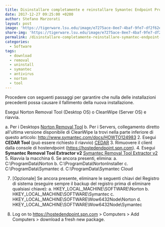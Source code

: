 ```yaml
---
title: Disinstallare completamente e reinstallare Symantec Endpoint Protection Small Business Edition
date: 2017-12-27 09:25:00 +0200
author: Stefano Marzorati
layout: post
image: 'https://tigerware.lsu.edu/image/e7275ace-8ee7-4baf-9fe7-df2f62e76682.png'
share-img: 'https://tigerware.lsu.edu/image/e7275ace-8ee7-4baf-9fe7-df2f62e76682.png'
permalink: /disinstallare-completamente-reinstallare-symantec-endpoint-protection-small-business-edition/
categories:
  - Software
tags:
  - download
  - removal
  - uninstall
  - symantec
  - antivirus
  - norton
  - tool
---
```

Procedere con seguenti passaggi per garantire che nulla delle installazioni precedenti possa causare il fallimento della nuova installazione.   

Esegui Norton Removal Tool (Desktop OS) o CleanWipe (Server OS) e riavvia.   

a.	Per i Desktops <a href="ftp://ftp.symantec.com/public/english_us_canada/removal_tools/Norton_Removal_Tool.exe" target="_blank">Norton Removal Tool</a>
b.	Per i Servers, collegamento diretto all'ultima versione disponibile di CleanWipe la trovi nella parte inferiore di questo articolo: <a href="http://www.symantec.com/docs/HOWTO124983" target="_blank">http://www.symantec.com/docs/HOWTO124983</a>
2.	Esegui **CEDAR Tool** (può essere richiesto il riavvio) <a href="https://ins.spn.com/CEDAR.exe" target="_blank">CEDAR</a>
3.	Rimuovere il client dalla console di hostendpoint (<a href="https://hostedendpoint.spn.com" target="_blank">https://hostedendpoint.spn.com</a>).
4.	Esegui **Symantec Removal Tool Extractor v2** <a href="https://symantec.app.box.com/SymantecRemovalToolExtractorV2" target="_blank">Symantec Removal Tool Extractor v2</a>
5.	Riavvia la macchina
6.	Se ancora presenti, elimina: 
a.	C:\ProgramData\Norton
b.	C:\ProgramData\NortonInstaller
c.	C:\ProgramData\Symantec
d.	C:\ProgramData\Symantec Cloud
 
7.	[Opzionale] Se ancora presente, eliminare le seguenti chiavi del Registro di sistema (eseguire sempre il backup del registro prima di eliminare qualsiasi chiave):
a.	HKEY_LOCAL_MACHINE\SOFTWARE\Norton
b.	HKEY_LOCAL_MACHINE\SOFTWARE\Symantec
c.	HKEY_LOCAL_MACHINE\SOFTWARE\Wow6432Node\Norton
d.	HKEY_LOCAL_MACHINE\SOFTWARE\Wow6432Node\Symantec
 
8.	Log on to <a href="https://hostedendpoint.spn.com" target="_blank">https://hostedendpoint.spn.com</a> > Computers > Add Computers > download a fresh new package.
